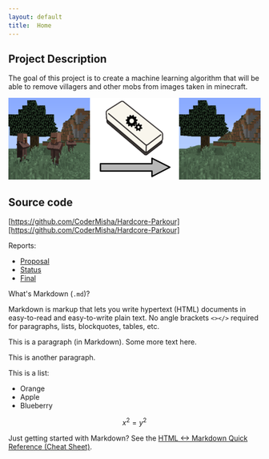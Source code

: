 ```yaml
---
layout: default
title:  Home
---
```

## Project Description
The goal of this project is to create a machine learning algorithm that will be able to remove villagers and other mobs from images taken in minecraft.

<img src="assets/Before_After_Eraser.png" alt="Villager Eraser Before After">

## Source code
[https://github.com/CoderMisha/Hardcore-Parkour][https://github.com/CoderMisha/Hardcore-Parkour]

Reports:
- [Proposal](proposal.html)
- [Status](status.html)
- [Final](final.html)


What's Markdown (`.md`)?

Markdown is markup that lets you write hypertext (HTML) documents
in easy-to-read and easy-to-write plain text.
No angle brackets `<></>` required for
paragraphs, lists, blockquotes, tables, etc.


This is a paragraph (in Markdown). Some more
text here.

This is another paragraph.

This is a list:

- Orange
- Apple
- Blueberry

$$x^2 = y^2$$


Just getting started with Markdown?
See the [HTML <-> Markdown Quick Reference (Cheat Sheet)][quickref].


[quickref]: https://github.com/mundimark/quickrefs/blob/master/HTML.md
